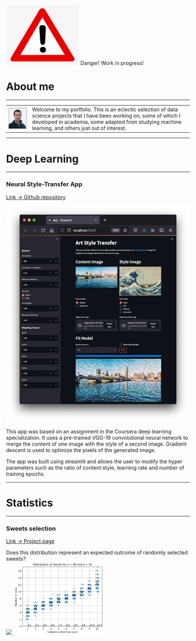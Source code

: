 <img src="images/danger.png" width=200> Danger! Work in progress!

# About me
***
<table cellspacing="0" cellpadding="0">
  <tr cellspacing="0" cellpadding="0">
    <td cellspacing="0" cellpadding="0"> <img src="images/Profile_pic.jpeg" width=200> </td>
    <td cellspacing="0" cellpadding="0">Welcome to my portfolio. This is an eclectic selection of data science projects that I have been working on, some of which I developed in academia, some adapted from studying machine learning, and others just out of interest.
    </td>
  </tr>
</table>


***
# Deep Learning
***
### Neural Style-Transfer App
[Link -> Github repository](https://github.com/stuarthaze/StyleTransferApp)

<img src="images/NeuralArtStyleTransfer.png"> 

This app was based on an assignment in the Coursera deep learning specialization. It uses a pre-trained VGG-19 convolutional neural network to merge the content of one image with the style of a second image. Gradient descent is used to optimize the pixels of the generated image. 

The app was built using streamlit and allows the user to modify the hyper parameters such as the ratio of content:style, learning rate and number of training epochs.
 
***
# Statistics
***
### Sweets selection
[Link -> Project page](https://stuarthaze.github.io/Quality_Street)

Does this distribution represent an expected outcome of randomly selected sweets?  
<img src="../Quality_Street/Sweet_selection.jpg" height="200">   <img src="images/Simulation_result.png" height="200">
